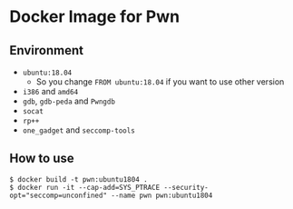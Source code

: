 # Docker Image for Pwn

## Environment

- `ubuntu:18.04`
  - So you change `FROM ubuntu:18.04` if you want to use other version
- `i386` and `amd64`
- `gdb`, `gdb-peda` and `Pwngdb`
- `socat`
- `rp++`
- `one_gadget`  and `seccomp-tools`

## How to use

```
$ docker build -t pwn:ubuntu1804 .
$ docker run -it --cap-add=SYS_PTRACE --security-opt="seccomp=unconfined" --name pwn pwn:ubuntu1804
```


